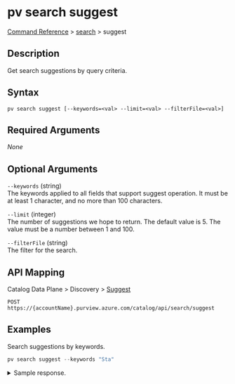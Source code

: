 # pv search suggest
[Command Reference](../../../README.md#command-reference) > [search](./main.md) > suggest

## Description
Get search suggestions by query criteria.

## Syntax
```
pv search suggest [--keywords=<val> --limit=<val> --filterFile=<val>]
```

## Required Arguments
*None*

## Optional Arguments
`--keywords` (string)  
The keywords applied to all fields that support suggest operation. It must be at least 1 character, and no more than 100 characters.

`--limit` (integer)  
The number of suggestions we hope to return. The default value is 5. The value must be a number between 1 and 100.

`--filterFile` (string)  
The filter for the search.

## API Mapping
Catalog Data Plane > Discovery > [Suggest](https://docs.microsoft.com/en-us/rest/api/purview/catalogdataplane/discovery/suggest)
```
POST https://{accountName}.purview.azure.com/catalog/api/search/suggest
```

## Examples
Search suggestions by keywords.
```powershell
pv search suggest --keywords "Sta"
```

<details><summary>Sample response.</summary>
<p>

```json
{
    "value": [
        {
            "@search.score": 5.925384,
            "@search.text": "Growth <em>Stage</em> of Company",
            "assetType": null,
            "classification": [],
            "collectionId": null,
            "description": null,
            "entityType": "AtlasGlossaryTerm",
            "id": "39cd231f-9571-4dee-afff-5c2841938945",
            "label": [],
            "name": "Growth Stage of Company",
            "owner": null,
            "qualifiedName": "General_Growth Stage of Company@Glossary",
            "term": []
        }
    ]
}
```
</p>
</details>